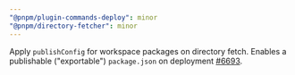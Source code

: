 ```yaml
---
"@pnpm/plugin-commands-deploy": minor
"@pnpm/directory-fetcher": minor
---
```


Apply `publishConfig` for workspace packages on directory fetch. Enables a publishable ("exportable") `package.json` on deployment [#6693](https://github.com/pnpm/pnpm/issues/6693).
